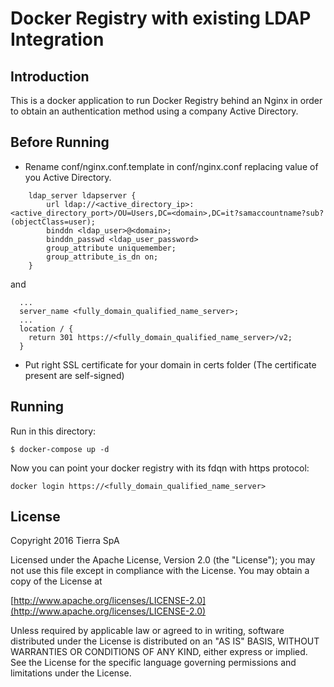 # Docker Registry with existing LDAP Integration

## Introduction

This is a docker application to run Docker Registry behind an Nginx in order to obtain an authentication method using a company Active Directory.

## Before Running
- Rename conf/nginx.conf.template in conf/nginx.conf replacing value of you Active Directory.
```
    ldap_server ldapserver {
	    url ldap://<active_directory_ip>:<active_directory_port>/OU=Users,DC=<domain>,DC=it?samaccountname?sub?(objectClass=user);
        binddn <ldap_user>@<domain>;
        binddn_passwd <ldap_user_password>
        group_attribute uniquemember;
        group_attribute_is_dn on;
    }
```
and
```
  ...
  server_name <fully_domain_qualified_name_server>;
  ...
  location / {
    return 301 https://<fully_domain_qualified_name_server>/v2;
  }
```
- Put right SSL certificate for your domain in certs folder (The certificate present are self-signed)

## Running

Run in this directory:

```
$ docker-compose up -d
```

Now you can point your docker registry with its fdqn with https protocol:

```
docker login https://<fully_domain_qualified_name_server>
```

## License

Copyright 2016 Tierra SpA

Licensed under the Apache License, Version 2.0 (the "License");
you may not use this file except in compliance with the License.
You may obtain a copy of the License at

[http://www.apache.org/licenses/LICENSE-2.0](http://www.apache.org/licenses/LICENSE-2.0)

Unless required by applicable law or agreed to in writing, software
distributed under the License is distributed on an "AS IS" BASIS,
WITHOUT WARRANTIES OR CONDITIONS OF ANY KIND, either express or implied.
See the License for the specific language governing permissions and
limitations under the License.
